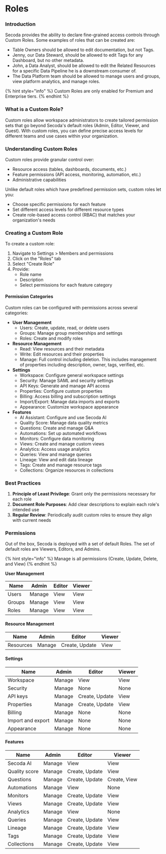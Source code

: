 # Roles

### Introduction[​](https://datahubproject.io/docs/authorization/policies#introduction) <a href="#introduction" id="introduction"></a>

Secoda provides the ability to declare fine-grained access controls through Custom Roles. Some examples of roles that can be created are:

* Table Owners should be allowed to edit documentation, but not Tags.
* Jenny, our Data Steward, should be allowed to edit Tags for any Dashboard, but no other metadata.
* John, a Data Analyst, should be allowed to edit the Related Resources for a specific Data Pipeline he is a downstream consumer of.
* The Data Platform team should be allowed to manage users and groups, view platform analytics, and manage roles.

{% hint style="info" %}
Custom Roles are only enabled for Premium and Enterprise tiers.
{% endhint %}

### What is a Custom Role?[​](https://datahubproject.io/docs/authorization/policies#what-is-a-policy) <a href="#what-is-a-policy" id="what-is-a-policy"></a>

Custom roles allow workspace administrators to create tailored permission sets that go beyond Secoda's default roles (Admin, Editor, Viewer, and Guest). With custom roles, you can define precise access levels for different teams and use cases within your organization.

### Understanding Custom Roles

Custom roles provide granular control over:

* Resource access (tables, dashboards, documents, etc.)
* Feature permissions (API access, monitoring, automation, etc.)
* Administrative capabilities

Unlike default roles which have predefined permission sets, custom roles let you:

* Choose specific permissions for each feature
* Set different access levels for different resource types
* Create role-based access control (RBAC) that matches your organization's needs

### Creating a Custom Role

To create a custom role:

1. Navigate to Settings > Members and permissions
2. Click on the "Roles" tab
3. Select "Create Role"
4. Provide:
   * Role name
   * Description
   * Select permissions for each feature category

#### Permission Categories

Custom roles can be configured with permissions across several categories:

* **User Management**
  * Users: Create, update, read, or delete users
  * Groups: Manage group memberships and settings
  * Roles: Create and modify roles
* **Resource Management**
  * Read: View resources and their metadata
  * Write: Edit resources and their properties
  * Manage: Full control including deletion. This includes management of properties including description, owner, tags, verified, etc.
* **Settings**
  * Workspace: Configure general workspace settings
  * Security: Manage SAML and security settings
  * API Keys: Generate and manage API access
  * Properties: Configure custom properties
  * Billing: Access billing and subscription settings
  * Import/Export: Manage data imports and exports
  * Appearance: Customize workspace appearance
* **Features**
  * AI Assistant: Configure and use Secoda AI
  * Quality Score: Manage data quality metrics
  * Questions: Create and manage Q\&A
  * Automations: Set up automated workflows
  * Monitors: Configure data monitoring
  * Views: Create and manage custom views
  * Analytics: Access usage analytics
  * Queries: View and manage queries
  * Lineage: View and edit data lineage
  * Tags: Create and manage resource tags
  * Collections: Organize resources in collections

### Best Practices

1. **Principle of Least Privilege**: Grant only the permissions necessary for each role
2. **Document Role Purposes**: Add clear descriptions to explain each role's intended use
3. **Regular Review**: Periodically audit custom roles to ensure they align with current needs

### Permissions <a href="#reference" id="reference"></a>

Out of the box, Secoda is deployed with a set of default Roles. The set of default roles are Viewers, Editors, and Admins.

{% hint style="info" %}
Manage is all permissions (Create, Update, Delete, and View)
{% endhint %}

**User Management**&#x20;

| Name   | Admin  | Editor | Viewer |
| ------ | ------ | ------ | ------ |
| Users  | Manage | View   | View   |
| Groups | Manage | View   | View   |
| Roles  | Manage | View   | View   |

#### Resource Management

| Name      | Admin  | Editor         | Viewer |
| --------- | ------ | -------------- | ------ |
| Resources | Manage | Create, Update | View   |

#### Settings

| Name              | Admin  | Editor         | Viewer |
| ----------------- | ------ | -------------- | ------ |
| Workspace         | Manage | View           | View   |
| Security          | Manage | None           | None   |
| API keys          | Manage | Create, Update | View   |
| Properties        | Manage | Create, Update | View   |
| Billing           | Manage | None           | None   |
| Import and export | Manage | None           | None   |
| Appearance        | Manage | None           | None   |

#### Features

| Name          | Admin  | Editor         | Viewer       |
| ------------- | ------ | -------------- | ------------ |
| Secoda AI     | Manage | View           | View         |
| Quality score | Manage | Create, Update | View         |
| Questions     | Manage | Create, Update | Create, View |
| Automations   | Manage | View           | None         |
| Monitors      | Manage | Create, Update | View         |
| Views         | Manage | Create, Update | View         |
| Analytics     | Manage | View           | None         |
| Queries       | Manage | Create, Update | View         |
| Lineage       | Manage | Create, Update | View         |
| Tags          | Manage | Create, Update | View         |
| Collections   | Manage | Create, Update | View         |

